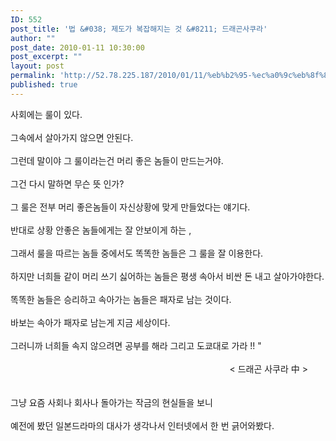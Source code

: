 ```yaml
---
ID: 552
post_title: '법 &#038; 제도가 복잡해지는 것 &#8211; 드래곤사쿠라'
author: ""
post_date: 2010-01-11 10:30:00
post_excerpt: ""
layout: post
permalink: 'http://52.78.225.187/2010/01/11/%eb%b2%95-%ec%a0%9c%eb%8f%84%ea%b0%80-%eb%b3%b5%ec%9e%a1%ed%95%b4%ec%a7%80%eb%8a%94-%ea%b2%83-%eb%93%9c%eb%9e%98%ea%b3%a4%ec%82%ac%ec%bf%a0%eb%9d%bc/'
published: true
---
```

사회에는 룰이 있다.<br><br>그속에서 살아가지 않으면 안된다.<br><br>그런데 말이야 그 룰이라는건 머리 좋은 놈들이 만드는거야.<br><br>그건 다시 말하면 무슨 뜻 인가? <br><br>그 룰은 전부 머리 좋은놈들이 자신상황에 맞게 만들었다는 얘기다.<br><br>반대로 상황 안좋은 놈들에게는 잘 안보이게 하는 , <br><br>그래서 룰을 따르는 놈들 중에서도 똑똑한 놈들은 그 룰을 잘 이용한다.<br><br>하지만 너희들 같이 머리 쓰기 싫어하는 놈들은 평생 속아서 비싼 돈 내고 살아가야한다.<br><br>똑똑한 놈들은 승리하고 속아가는 놈들은 패자로 남는 것이다.<br>&nbsp;<br>바보는 속아가 패자로 남는게 지금 세상이다.<br><br>그러니까 너희들 속지 않으려면 공부를 해라 그리고 도쿄대로 가라 !! "<br><br>&nbsp; &nbsp; &nbsp; &nbsp; &nbsp; &nbsp; &nbsp; &nbsp; &nbsp; &nbsp; &nbsp; &nbsp; &nbsp; &nbsp; &nbsp; &nbsp; &nbsp; &nbsp; &nbsp; &nbsp; &nbsp; &nbsp; &nbsp; &nbsp; &nbsp; &nbsp; &nbsp; &nbsp; &nbsp; &nbsp; &nbsp; &nbsp; &nbsp; &nbsp; &nbsp; &nbsp; &nbsp; &nbsp; &nbsp; &nbsp; &nbsp; &nbsp; &nbsp; &nbsp;&nbsp; &lt; 드래곤 사쿠라 中 &gt;<br><br><br>그냥 요즘 사회나 회사나 돌아가는 작금의 현실들을 보니<br><br>예전에 봤던 일본드라마의 대사가 생각나서 인터넷에서 한 번 긁어와봤다.